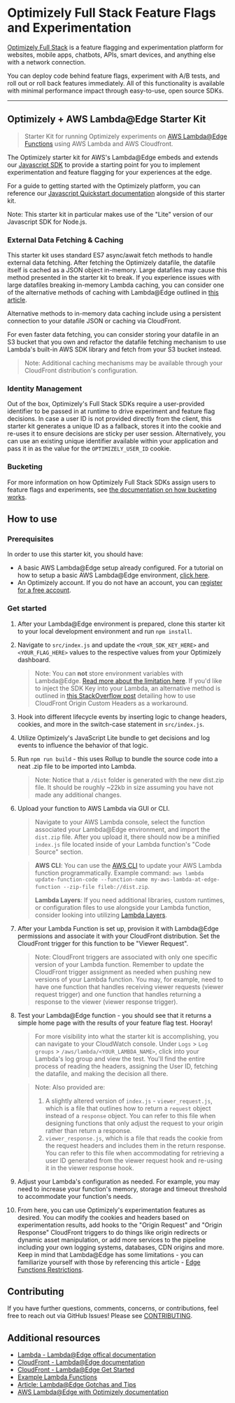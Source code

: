 # Optimizely Full Stack Feature Flags and Experimentation

[Optimizely Full Stack](https://docs.developers.optimizely.com/experimentation/v4.0.0-full-stack/docs) is a feature flagging and experimentation platform for websites, mobile apps, chatbots, APIs, smart devices, and anything else with a network connection.

You can deploy code behind feature flags, experiment with A/B tests, and roll out or roll back features immediately. All of this functionality is available with minimal performance impact through easy-to-use, open source SDKs.

---

## Optimizely + AWS Lambda@Edge Starter Kit

> Starter Kit for running Optimizely experiments on [AWS Lambda@Edge Functions](https://aws.amazon.com/lambda/edge/) using AWS Lambda and AWS Cloudfront.

The Optimizely starter kit for AWS's Lambda@Edge embeds and extends our [Javascript SDK](https://docs.developers.optimizely.com/experimentation/v4.0.0-full-stack/docs/javascript-node-sdk) to provide a starting point for you to implement experimentation and feature flagging for your experiences at the edge. 

For a guide to getting started with the Optimizely platform, you can reference our [Javascript Quickstart documentation](https://docs.developers.optimizely.com/experimentation/v4.0.0-full-stack/docs/javascript-node-quickstart) alongside of this starter kit.

Note: This starter kit in particular makes use of the "Lite" version of our Javascript SDK for Node.js.

### External Data Fetching & Caching

This starter kit uses standard ES7 async/await fetch methods to handle external data fetching. After fetching the Optimizely datafile, the datafile itself is cached as a JSON object in-memory. Large datafiles may cause this method presented in the starter kit to break. If you experience issues with large datafiles breaking in-memory Lambda caching, you can consider one of the alternative methods of caching with Lambda@Edge outlined in [this article](https://aws.amazon.com/blogs/networking-and-content-delivery/leveraging-external-data-in-lambdaedge/).

Alternative methods to in-memory data caching include using a persistent connection to your datafile JSON or caching via CloudFront.

For even faster data fetching, you can consider storing your datafile in an S3 bucket that you own and refactor the datafile fetching mechanism to use Lambda's built-in AWS SDK library and fetch from your S3 bucket instead.

> Note: Additional caching mechanisms may be available through your CloudFront distribution's configuration.

### Identity Management

Out of the box, Optimizely's Full Stack SDKs require a user-provided identifier to be passed in at runtime to drive experiment and feature flag decisions. In case a user ID is not provided directly from the client, this starter kit generates a unique ID as a fallback, stores it into the cookie and re-uses it to ensure decisions are sticky per user session. Alternatively, you can use an existing unique identifier available within your application and pass it in as the value for the `OPTIMIZELY_USER_ID` cookie.

### Bucketing
For more information on how Optimizely Full Stack SDKs assign users to feature flags and experiments, see [the documentation on how bucketing works](https://docs.developers.optimizely.com/experimentation/v4.0.0-full-stack/docs/how-bucketing-works). 


## How to use

### Prerequisites
In order to use this starter kit, you should have:

   - A basic AWS Lambda@Edge setup already configured. For a tutorial on how to setup a basic AWS Lambda@Edge environment, [click here](https://docs.aws.amazon.com/AmazonCloudFront/latest/DeveloperGuide/lambda-edge-how-it-works-tutorial.html).
   - An Optimizely account. If you do not have an account, you can [register for a free account](https://www.optimizely.com/products/intelligence/full-stack-experimentation/).

### Get started
1. After your Lambda@Edge environment is prepared, clone this starter kit to your local development environment and run `npm install`.

2. Navigate to `src/index.js` and update the `<YOUR_SDK_KEY_HERE>` and `<YOUR_FLAG_HERE>` values to the respective values from your Optimizely dashboard.

   > Note: You can **not** store environment variables with Lambda@Edge. [Read more about the limitation here](https://docs.aws.amazon.com/AmazonCloudFront/latest/DeveloperGuide/edge-functions-restrictions.html#lambda-requirements-lambda-function-configuration). If you'd like to inject the SDK Key into your Lambda, an alternative method is outlined in [this StackOverflow post](https://stackoverflow.com/questions/54828808/aws-lambdaedge-nodejs-environment-variables-are-not-supported) detailing how to use CloudFront Origin Custom Headers as a workaround.

3. Hook into different lifecycle events by inserting logic to change headers, cookies, and more in the switch-case statement in `src/index.js`.

4. Utilize Optimizely's JavaScript Lite bundle to get decisions and log events to influence the behavior of that logic.

5. Run `npm run build` - this uses Rollup to bundle the source code into a neat .zip file to be imported into Lambda.

   > Note: Notice that a `/dist` folder is generated with the new dist.zip file. It should be roughly ~22kb in size assuming you have not made any additional changes.

6. Upload your function to AWS Lambda via GUI or CLI.

   > Navigate to your AWS Lambda console, select the function associated your Lambda@Edge environment, and import the `dist.zip` file. After you upload it, there should now be a minified `index.js` file located inside of your Lambda function's "Code Source" section.

   > **AWS CLI**: You can use the [AWS CLI](https://docs.aws.amazon.com/cli/latest/userguide/getting-started-install.html) to update your AWS Lambda function programmatically. Example command: `aws lambda update-function-code --function-name my-aws-lambda-at-edge-function --zip-file fileb://dist.zip`.
   >
   > **Lambda Layers**: If you need additional libraries, custom runtimes, or configuration files to use alongside your Lambda function, consider looking into utilizing [Lambda Layers](https://docs.aws.amazon.com/lambda/latest/dg/invocation-layers.html).

7. After your Lambda Function is set up, provision it with Lambda@Edge permissions and associate it with your CloudFront distribution. Set the CloudFront trigger for this function to be "Viewer Request".

   > Note: CloudFront triggers are associated with only one specific version of your Lambda function. Remember to update the CloudFront trigger assignment as needed when pushing new versions of your Lambda function. You may, for example, need to have one function that handles receiving viewer requests (viewer request trigger) and one function that handles returning a response to the viewer (viewer response trigger).

8. Test your Lambda@Edge function - you should see that it returns a simple home page with the results of your feature flag test. Hooray!

   > For more visibility into what the starter kit is accomplishing, you can navigate to your CloudWatch console. Under `Logs` > `Log groups` > `/aws/lambda/<YOUR_LAMBDA_NAME>`, click into your Lambda's log group and view the test. You'll find the entire process of reading the headers, assigning the User ID, fetching the datafile, and making the decision all there.

   > Note: Also provided are:
   >
   > 1. A slightly altered version of `index.js` - `viewer_request.js`, which is a file that outlines how to return a `request` object instead of a `response` object. You can refer to this file when designing functions that only adjust the request to your origin rather than return a response.
   > 2. `viewer_response.js`, which is a file that reads the cookie from the request headers and includes them in the return response. You can refer to this file when accommodating for retrieving a user ID generated from the viewer request hook and re-using it in the viewer response hook.

9. Adjust your Lambda's configuration as needed. For example, you may need to increase your function's memory, storage and timeout threshold to accommodate your function's needs.

10. From here, you can use Optimizely's experimentation features as desired. You can modify the cookies and headers based on experimentation results, add hooks to the "Origin Request" and "Origin Response" CloudFront triggers to do things like origin redirects or dynamic asset manipulation, or add more services to the pipeline including your own logging systems, databases, CDN origins and more. Keep in mind that Lambda@Edge has some limitations - you can familiarize yourself with those by referencing this article - [Edge Functions Restrictions](https://docs.aws.amazon.com/AmazonCloudFront/latest/DeveloperGuide/edge-functions-restrictions.html).


## Contributing
If you have further questions, comments, concerns, or contributions, feel free to reach out via GitHub Issues! Please see [CONTRIBUTING](CONTRIBUTING.md).


## Additional resources

- [Lambda - Lambda@Edge offical documentation](https://docs.aws.amazon.com/lambda/latest/dg/lambda-edge.html)
- [CloudFront - Lambda@Edge documentation](https://docs.aws.amazon.com/AmazonCloudFront/latest/DeveloperGuide/lambda-at-the-edge.html)
- [CloudFront - Lambda@Edge Get Started](https://docs.aws.amazon.com/AmazonCloudFront/latest/DeveloperGuide/lambda-edge-how-it-works.html)
- [Example Lambda Functions](https://docs.aws.amazon.com/AmazonCloudFront/latest/DeveloperGuide/lambda-examples.html)
- [Article: Lambda@Edge Gotchas and Tips](https://medium.com/@mnylen/lambda-edge-gotchas-and-tips-93083f8b4152)
- [AWS Lambda@Edge with Optimizely documentation](https://docs.developers.optimizely.com/experimentation/v4.0.0-full-stack/docs/lambda)
